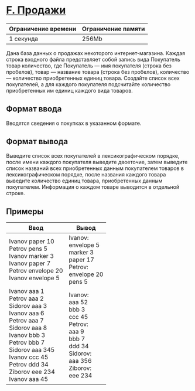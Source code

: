# [F. Продажи](https://contest.yandex.ru/contest/27665/problems/F/ "Ссылка на сайт с задачей")
| Ограничение времени | Ограничение памяти |
| -|-|
| 1 секунда | 256Mb |

Дана база данных о продажах некоторого интернет-магазина. Каждая строка входного файла представляет собой запись вида Покупатель товар количество, где Покупатель — имя покупателя (строка без пробелов), товар — название товара (строка без пробелов), количество — количество приобретенных единиц товара. Создайте список всех покупателей, а для каждого покупателя подсчитайте количество приобретенных им единиц каждого вида товаров.

## Формат ввода

Вводятся сведения о покупках в указанном формате.

## Формат вывода

Выведите список всех покупателей в лексикографическом порядке, после имени каждого покупателя выведите двоеточие, затем выведите список названий всех приобретенных данным покупателем товаров в лексикографическом порядке, после названия каждого товара выведите количество единиц товара, приобретенных данным покупателем. Информация о каждом товаре выводится в отдельной строке.

## Примеры

| Ввод | Вывод |
| -|-|
| Ivanov paper 10</br>Petrov pens 5</br>Ivanov marker 3</br>Ivanov paper 7</br>Petrov envelope 20</br>Ivanov envelope 5</br> | Ivanov:</br>envelope 5</br>marker 3</br>paper 17</br>Petrov:</br>envelope 20</br>pens 5</br> |
| Ivanov aaa 1</br>Petrov aaa 2</br>Sidorov aaa 3</br>Ivanov aaa 6</br>Petrov aaa 7</br>Sidorov aaa 8</br>Ivanov bbb 3</br>Petrov bbb 7</br>Sidorov aaa 345</br>Ivanov ccc 45</br>Petrov ddd 34</br>Ziborov eee 234</br>Ivanov aaa 45</br> | Ivanov:</br>aaa 52</br>bbb 3</br>ccc 45</br>Petrov:</br>aaa 9</br>bbb 7</br>ddd 34</br>Sidorov:</br>aaa 356</br>Ziborov:</br>eee 234</br> |
